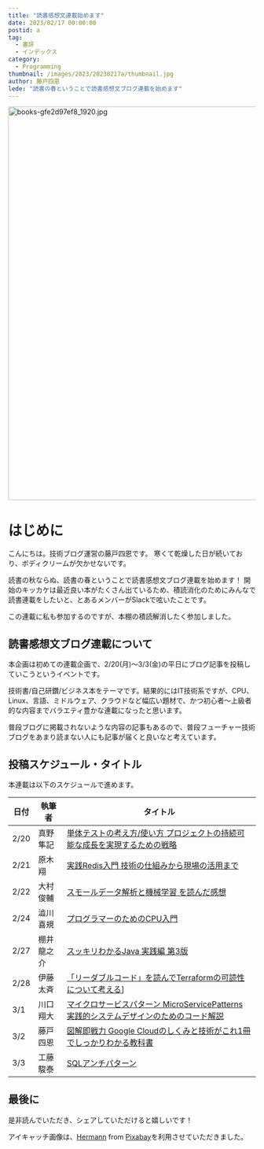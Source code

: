 ```yaml
---
title: "読書感想文連載始めます"
date: 2023/02/17 00:00:00
postid: a
tag:
  - 書評
  - インデックス
category:
  - Programming
thumbnail: /images/2023/20230217a/thumbnail.jpg
author: 藤戸四恩
lede: "読書の春ということで読書感想文ブログ連載を始めます"
---
```

<img src="/images/2023/20230217a/books-gfe2d97ef8_1920.jpg" alt="books-gfe2d97ef8_1920.jpg" width="1200" height="800" loading="lazy">

# はじめに

こんにちは。技術ブログ運営の藤戸四恩です。
寒くて乾燥した日が続いており、ボディクリームが欠かせないです。

読書の秋ならぬ、読書の春ということで読書感想文ブログ連載を始めます！ 開始のキッカケは最近良い本がたくさん出ているため、積読消化のためにみんなで読書連載をしたいと、とあるメンバーがSlackで呟いたことです。

この連載に私も参加するのですが、本棚の積読解消したく参加しました。

## 読書感想文ブログ連載について

本企画は初めての連載企画で、2/20(月)～3/3(金)の平日にブログ記事を投稿していこうというイベントです。

技術書/自己研鑽/ビジネス本をテーマです。結果的にはIT技術系ですが、CPU、Linux、言語、ミドルウェア、クラウドなど幅広い題材で、かつ初心者～上級者的な内容までバラエティ豊かな連載になったと思います。

普段ブログに掲載されないような内容の記事もあるので、普段フューチャー技術ブログをあまり読まない人にも記事が届くと良いなと考えています。

## 投稿スケジュール・タイトル

本連載は以下のスケジュールで進めます。

|日付|執筆者|タイトル|
|----|----|----|
|2/20|真野隼記|[単体テストの考え方/使い方 プロジェクトの持続可能な成長を実現するための戦略](/articles/20230220a/)|
|2/21|原木翔|[実践Redis入門 技術の仕組みから現場の活用まで](/articles/20230221a/)|
|2/22|大村俊輔|[スモールデータ解析と機械学習 を読んだ感想](/articles/20230222a/)|
|2/24|澁川喜規|[プログラマーのためのCPU入門](/articles/20230224a/)|
|2/27|棚井龍之介|[スッキリわかるJava 実践編 第3版](/articles/20230227a/) |
|2/28|伊藤太斉|[「リーダブルコード」を読んでTerraformの可読性について考える](/articles/20230228a/)]|
|3/1|川口翔大|[マイクロサービスパターン MicroServicePatterns 実践的システムデザインのためのコード解説](/articles/20230301a/)|
|3/2|藤戸四恩|[図解即戦力 Google Cloudのしくみと技術がこれ1冊でしっかりわかる教科書](/articles/20230302a/)|
|3/3|工藤駿泰|[SQLアンチパターン](/articles/20230303a/)|

## 最後に

是非読んでいただき、シェアしていただけると嬉しいです！

アイキャッチ画像は、[Hermann](https://pixabay.com/ja/users/hermann-130146/) from [Pixabay](https://pixabay.com/ja/)を利用させていただきました。
